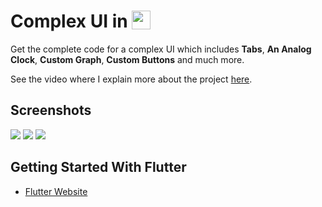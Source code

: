 # Complex UI in  <img src='http://sovitpoudel.com.np/wp-content/uploads/2019/01/flutter.png' height='30' width='30' align='top'>

Get the complete code for a complex UI which includes **Tabs**, **An Analog Clock**, **Custom Graph**, **Custom Buttons** and much more.

See the video where I explain more about the project [here]().

## Screenshots

<img src='https://github.com/Ronak99/ClockApp/blob/master/screenshots/layout.gif'>

<img src='https://github.com/Ronak99/ClockApp/blob/master/screenshots/flutter_01.png'>

<img src='https://github.com/Ronak99/ClockApp/blob/master/screenshots/flutter_01.png'>

## Getting Started With Flutter

 - [Flutter Website](https://flutter.dev/)


 
